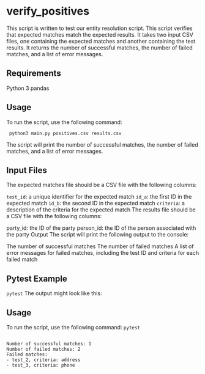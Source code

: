  # verify_positives
This script is written to test our entity resolution script. This script verifies that expected matches match the expected results. It takes two input CSV files, one containing the expected matches and another containing the test results. It returns the number of successful matches, the number of failed matches, and a list of error messages.

## Requirements
Python 3
pandas
## Usage
To run the script, use the following command:

<pre>
<code> python3 main.py positives.csv results.csv </code>
</pre>
The script will print the number of successful matches, the number of failed matches, and a list of error messages.

## Input Files
The expected matches file should be a CSV file with the following columns:

<code>test_id</code>: a unique identifier for the expected match
<code>id_a</code>: the first ID in the expected match
<code>id_b</code>: the second ID in the expected match
<code>criteria</code>: a description of the criteria for the expected match
The results file should be a CSV file with the following columns:

party_id: the ID of the party
person_id: the ID of the person associated with the party
Output
The script will print the following output to the console:

The number of successful matches
The number of failed matches
A list of error messages for failed matches, including the test ID and criteria for each failed match

## Pytest Example

<code>pytest</code>
The output might look like this:
## Usage
To run the script, use the following command:
<code>pytest</code>
<pre><code>
Number of successful matches: 1
Number of failed matches: 2
Failed matches:
- test_2, criteria: address
- test_3, criteria: phone
</code>
</pre>
